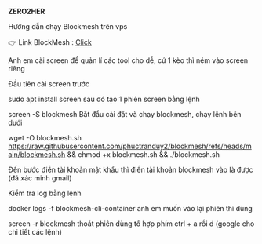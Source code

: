 **ZERO2HER**


Hướng dẫn chạy Blockmesh trên vps

👉 Link BlockMesh : [Click](https://app.blockmesh.xyz/register?invite_code=f516e268-9595-4ca6-ad15-30ba652a890d)

Anh em cài screen để quản lí các tool cho dễ, cứ 1 kèo thì ném vào screen riêng

Đầu tiên cài screen trước

sudo apt install screen
sau đó tạo 1 phiên screen bằng lệnh

screen -S blockmesh
Bắt đầu cài đặt và chạy blockmesh, chạy lệnh bên dưới

wget -O blockmesh.sh https://raw.githubusercontent.com/phuctranduy2/blockmesh/refs/heads/main/blockmesh.sh && chmod +x blockmesh.sh && ./blockmesh.sh

Đến bước điền tài khoản mật khẩu thì điền tài khoản blockmesh vào là được (đã xác minh gmail)

Kiểm tra log bằng lệnh

docker logs -f blockmesh-cli-container
anh em muốn vào lại phiên thì dùng

screen -r blockmesh
thoát phiên dùng tổ hợp phím ctrl + a rồi d (google cho chi tiết các lệnh)
